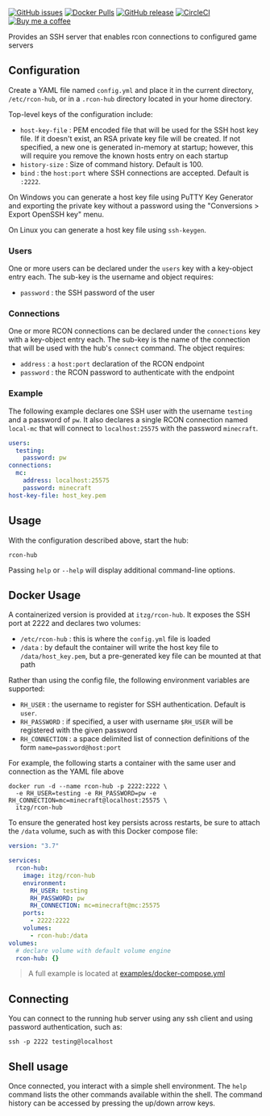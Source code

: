 
[![GitHub issues](https://img.shields.io/github/issues/itzg/rcon-hub.svg)](https://github.com/itzg/rcon-hub/issues)
[![Docker Pulls](https://img.shields.io/docker/pulls/itzg/rcon-hub.svg)](https://cloud.docker.com/u/itzg/repository/docker/itzg/rcon-hub)
[![GitHub release](https://img.shields.io/github/release/itzg/rcon-hub.svg)](https://github.com/itzg/rcon-hub/releases)
[![CircleCI](https://circleci.com/gh/itzg/rcon-hub.svg?style=svg)](https://circleci.com/gh/itzg/rcon-hub)
[![Buy me a coffee](https://img.shields.io/badge/Donate-Buy%20me%20a%20coffee-orange.svg)](https://www.buymeacoffee.com/itzg)

Provides an SSH server that enables rcon connections to configured game servers

## Configuration

Create a YAML file named `config.yml` and place it in the current directory, `/etc/rcon-hub`, or 
in a `.rcon-hub` directory located in your home directory.

Top-level keys of the configuration include:

- `host-key-file` : PEM encoded file that will be used for the SSH host key file. If it doesn't exist, an RSA
  private key file will be created. If not specified, a new one is generated in-memory at startup; however, this
  will require you remove the known hosts entry on each startup
- `history-size` : Size of command history. Default is 100.
- `bind` : the `host:port` where SSH connections are accepted. Default is `:2222`.

On Windows you can generate a host key file using PuTTY Key Generator and exporting the private
key without a password using the "Conversions > Export OpenSSH key" menu.

On Linux you can generate a host key file using `ssh-keygen`.

### Users

One or more users can be declared under the `users` key with a key-object entry each. 
The sub-key is the username and object requires:
- `password` : the SSH password of the user 

### Connections

One or more RCON connections can be declared under the `connections` key with a key-object entry each.
The sub-key is the name of the connection that will be used with the hub's `connect` command. The object requires:
- `address` : a `host:port` declaration of the RCON endpoint
- `password` : the RCON password to authenticate with the endpoint

### Example

The following example declares one SSH user with the username `testing` and a password of `pw`. 
It also declares a single RCON connection named `local-mc` that will connect to `localhost:25575` with the
password `minecraft`.

```yaml
users:
  testing:
    password: pw
connections:
  mc:
    address: localhost:25575
    password: minecraft
host-key-file: host_key.pem
```

## Usage

With the configuration described above, start the hub:

```
rcon-hub
```

Passing `help` or `--help` will display additional command-line options.

## Docker Usage

A containerized version is provided at `itzg/rcon-hub`. It exposes the SSH port at 2222 and declares two volumes:
- `/etc/rcon-hub` : this is where the `config.yml` file is loaded
- `/data` : by default the container will write the host key file to `/data/host_key.pem`, 
  but a pre-generated key file can be mounted at that path
  
Rather than using the config file, the following environment variables are supported:
- `RH_USER` : the username to register for SSH authentication. Default is `user`.
- `RH_PASSWORD` : if specified, a user with username `$RH_USER` will be registered with the given password 
- `RH_CONNECTION` : a space delimited list of connection definitions of the form `name=password@host:port`

For example, the following starts a container with the same user and connection as the YAML file above

```
docker run -d --name rcon-hub -p 2222:2222 \
  -e RH_USER=testing -e RH_PASSWORD=pw -e RH_CONNECTION=mc=minecraft@localhost:25575 \
  itzg/rcon-hub
```

To ensure the generated host key persists across restarts, be sure to attach the `/data` volume,
such as with this Docker compose file:

```yaml
version: "3.7"

services:
  rcon-hub:
    image: itzg/rcon-hub
    environment:
      RH_USER: testing
      RH_PASSWORD: pw
      RH_CONNECTION: mc=minecraft@mc:25575
    ports:
      - 2222:2222
    volumes:
      - rcon-hub:/data
volumes:
  # declare volume with default volume engine
  rcon-hub: {}
```

> A full example is located at [examples/docker-compose.yml](examples/docker-compose.yml)

## Connecting

You can connect to the running hub server using any ssh client and using password authentication, such as:

```
ssh -p 2222 testing@localhost
```

## Shell usage

Once connected, you interact with a simple shell environment. The `help` command lists the other commands
available within the shell. The command history can be accessed by pressing the up/down arrow keys.
